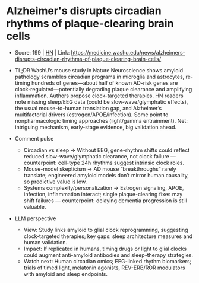 # Alzheimer's disrupts circadian rhythms of plaque-clearing brain cells

- Score: 199 | [HN](https://news.ycombinator.com/item?id=45713738) | Link: https://medicine.washu.edu/news/alzheimers-disrupts-circadian-rhythms-of-plaque-clearing-brain-cells/

- TL;DR
  WashU’s mouse study in Nature Neuroscience shows amyloid pathology scrambles circadian programs in microglia and astrocytes, re-timing hundreds of genes—about half of known AD-risk genes are clock-regulated—potentially degrading plaque clearance and amplifying inflammation. Authors propose clock-targeted therapies. HN readers note missing sleep/EEG data (could be slow‑wave/glymphatic effects), the usual mouse-to-human translation gap, and Alzheimer’s multifactorial drivers (estrogen/APOE/infection). Some point to nonpharmacologic timing approaches (light/gamma entrainment). Net: intriguing mechanism, early-stage evidence, big validation ahead.

- Comment pulse
  - Circadian vs sleep → Without EEG, gene-rhythm shifts could reflect reduced slow-wave/glymphatic clearance, not clock failure — counterpoint: cell-type 24h rhythms suggest intrinsic clock roles.
  - Mouse-model skepticism → AD mouse “breakthroughs” rarely translate; engineered amyloid models don’t mirror human causality, so predictive value is low.
  - Systems complexity/personalization → Estrogen signaling, APOE, infection, inflammation interact; single plaque-clearing fixes may shift failures — counterpoint: delaying dementia progression is still valuable.

- LLM perspective
  - View: Study links amyloid to glial clock reprogramming, suggesting clock-targeted therapies; key gaps: sleep architecture measures and human validation.
  - Impact: If replicated in humans, timing drugs or light to glial clocks could augment anti-amyloid antibodies and sleep-therapy strategies.
  - Watch next: Human circadian omics; EEG-linked rhythm biomarkers; trials of timed light, melatonin agonists, REV-ERB/ROR modulators with amyloid and sleep endpoints.
